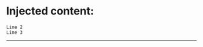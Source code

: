 <!--
Line 1
Line 2
Line 3
Line 4
Line 5
-->

<!-- doc-inject:configure
{
    "test-block": {
    "file": "docs/demo.md",
    "parser": "text",
    "query": "slice:2:4" ,
    "template": "```\n{{ value }}\n```",
    "strict_template": false
    }
}
-->

# Injected content:

<!-- DOC_INJECT_START test-block -->
```
Line 2
Line 3
```
<!-- DOC_INJECT_END test-block -->

***
